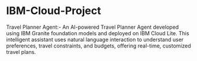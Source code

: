 # IBM-Cloud-Project
Travel Planner Agent:- 
An AI-powered Travel Planner Agent developed using IBM Granite foundation models and deployed on IBM Cloud Lite. This intelligent assistant uses natural language interaction to understand user preferences, travel constraints, and budgets, offering real-time, customized travel plans.
